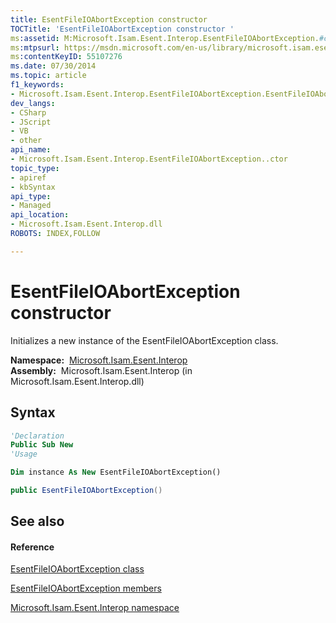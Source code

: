 ```yaml
---
title: EsentFileIOAbortException constructor 
TOCTitle: 'EsentFileIOAbortException constructor '
ms:assetid: M:Microsoft.Isam.Esent.Interop.EsentFileIOAbortException.#ctor
ms:mtpsurl: https://msdn.microsoft.com/en-us/library/microsoft.isam.esent.interop.esentfileioabortexception.esentfileioabortexception(v=EXCHG.10)
ms:contentKeyID: 55107276
ms.date: 07/30/2014
ms.topic: article
f1_keywords:
- Microsoft.Isam.Esent.Interop.EsentFileIOAbortException.EsentFileIOAbortException
dev_langs:
- CSharp
- JScript
- VB
- other
api_name: 
- Microsoft.Isam.Esent.Interop.EsentFileIOAbortException..ctor
topic_type: 
- apiref
- kbSyntax
api_type: 
- Managed
api_location: 
- Microsoft.Isam.Esent.Interop.dll
ROBOTS: INDEX,FOLLOW

---
```


# EsentFileIOAbortException constructor

Initializes a new instance of the EsentFileIOAbortException class.

**Namespace:**  [Microsoft.Isam.Esent.Interop](hh596136\(v=exchg.10\).md)  
**Assembly:**  Microsoft.Isam.Esent.Interop (in Microsoft.Isam.Esent.Interop.dll)

## Syntax

``` vb
'Declaration
Public Sub New
'Usage

Dim instance As New EsentFileIOAbortException()
```

``` csharp
public EsentFileIOAbortException()
```

## See also

#### Reference

[EsentFileIOAbortException class](dn274355\(v=exchg.10\).md)

[EsentFileIOAbortException members](dn274350\(v=exchg.10\).md)

[Microsoft.Isam.Esent.Interop namespace](hh596136\(v=exchg.10\).md)

